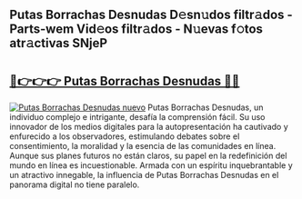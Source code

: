 ## Putas Borrachas Desnudas D𝚎sn𝚞dos filtr𝚊dos - Parts-wem Vid𝚎os filtr𝚊dos - N𝚞evas f𝚘tos atr𝚊ctivas SNjeP

# <h2><a href="http://mb10p0.tromn.icu/?c=Putas+Borrachas+Desnudas">🔗👉👉👉 Putas Borrachas Desnudas 🔗🔗</a></h2>

[![Putas Borrachas Desnudas nuevo](https://i.imgur.com/pEAQMta.gif)](http://mb10p0.tromn.icu/?c=Putas+Borrachas+Desnudas)
Putas Borrachas Desnudas, un individuo complejo e intrigante, desafía la comprensión fácil. Su uso innovador de los medios digitales para la autopresentación ha cautivado y enfurecido a los observadores, estimulando debates sobre el consentimiento, la moralidad y la esencia de las comunidades en línea. Aunque sus planes futuros no están claros, su papel en la redefinición del mundo en línea es incuestionable. Armada con un espíritu inquebrantable y un atractivo innegable, la influencia de Putas Borrachas Desnudas en el panorama digital no tiene paralelo.
